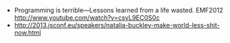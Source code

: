 * Programming is terrible—Lessons learned from a life wasted. EMF2012 http://www.youtube.com/watch?v=csyL9EC0S0c
* http://2013.jsconf.eu/speakers/natalia-buckley-make-world-less-shit-now.html
